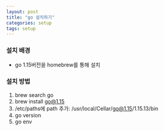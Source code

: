 ```yaml
---
layout: post
title: "go 설치하기"
categories: setup
tags: setup
---
```


### 설치 배경
- go 1.15버전을 homebrew를 통해 설치

### 설치 방법
1. brew search go
2. brew install go@1.15
3. /etc/paths에 path 추가: /usr/local/Cellar/go@1.15/1.15.13/bin
4. go version
5. go env 